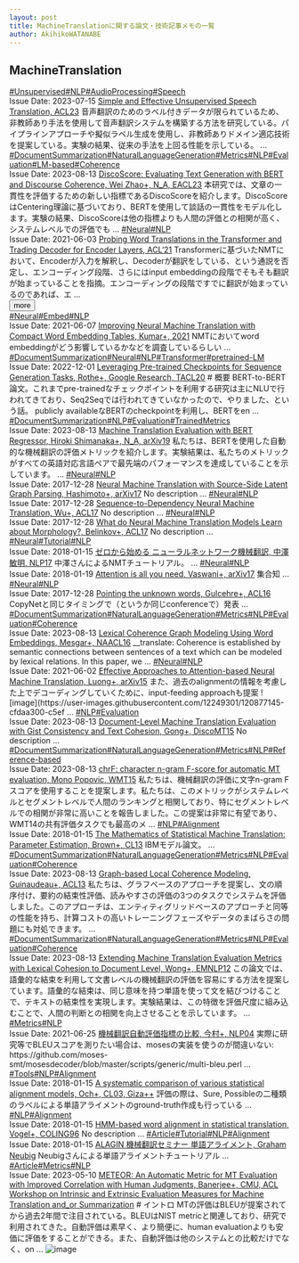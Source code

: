 ```yaml
---
layout: post
title: MachineTranslationに関する論文・技術記事メモの一覧
author: AkihikoWATANABE
---
```

## MachineTranslation
<div class="visible-content">
<a class="button" href="articles/Unsupervised.html">#Unsupervised</a><a class="button" href="articles/NLP.html">#NLP</a><a class="button" href="articles/AudioProcessing.html">#AudioProcessing</a><a class="button" href="articles/Speech.html">#Speech</a><br><span class="issue_date">Issue Date: 2023-07-15</span>
<a href="https://github.com/AkihikoWatanabe/paper_notes/issues/842">Simple and Effective Unsupervised Speech Translation, ACL23</a>
<span class="snippet">音声翻訳のためのラベル付きデータが限られているため、非教師あり手法を使用して音声翻訳システムを構築する方法を研究している。パイプラインアプローチや擬似ラベル生成を使用し、非教師ありドメイン適応技術を提案している。実験の結果、従来の手法を上回る性能を示している。 ...</span>
<a class="button" href="articles/DocumentSummarization.html">#DocumentSummarization</a><a class="button" href="articles/NaturalLanguageGeneration.html">#NaturalLanguageGeneration</a><a class="button" href="articles/Metrics.html">#Metrics</a><a class="button" href="articles/NLP.html">#NLP</a><a class="button" href="articles/Evaluation.html">#Evaluation</a><a class="button" href="articles/LM-based.html">#LM-based</a><a class="button" href="articles/Coherence.html">#Coherence</a><br><span class="issue_date">Issue Date: 2023-08-13</span>
<a href="https://github.com/AkihikoWatanabe/paper_notes/issues/967">DiscoScore: Evaluating Text Generation with BERT and Discourse Coherence, Wei Zhao+, N_A, EACL23</a>
<span class="snippet">本研究では、文章の一貫性を評価するための新しい指標であるDiscoScoreを紹介します。DiscoScoreはCentering理論に基づいており、BERTを使用して談話の一貫性をモデル化します。実験の結果、DiscoScoreは他の指標よりも人間の評価との相関が高く、システムレベルでの評価でも ...</span>
<a class="button" href="articles/Neural.html">#Neural</a><a class="button" href="articles/NLP.html">#NLP</a><br><span class="issue_date">Issue Date: 2021-06-03</span>
<a href="https://github.com/AkihikoWatanabe/paper_notes/issues/375">Probing Word Translations in the Transformer and Trading Decoder for Encoder Layers, ACL‘21</a>
<span class="snippet">Transformerに基づいたNMTにおいて、Encoderが入力を解釈し、Decoderが翻訳をしている、という通説を否定し、エンコーディング段階、さらにはinput embeddingの段階でそもそも翻訳が始まっていることを指摘。エンコーディングの段階ですでに翻訳が始まっているのであれば、エ ...</span>
</div>
<button onclick="showMore(0)">more</button>

<div class="hidden-content">
<a class="button" href="articles/Neural.html">#Neural</a><a class="button" href="articles/Embed.html">#Embed</a><a class="button" href="articles/NLP.html">#NLP</a><br><span class="issue_date">Issue Date: 2021-06-07</span>
<a href="https://github.com/AkihikoWatanabe/paper_notes/issues/379">Improving Neural Machine Translation with Compact Word Embedding Tables, Kumar+, 2021</a>
<span class="snippet">NMTにおいてword embeddingがどう影響しているかなどを調査しているらしい ...</span>
<a class="button" href="articles/DocumentSummarization.html">#DocumentSummarization</a><a class="button" href="articles/Neural.html">#Neural</a><a class="button" href="articles/NLP.html">#NLP</a><a class="button" href="articles/Transformer.html">#Transformer</a><a class="button" href="articles/pretrained-LM.html">#pretrained-LM</a><br><span class="issue_date">Issue Date: 2022-12-01</span>
<a href="https://github.com/AkihikoWatanabe/paper_notes/issues/493">Leveraging Pre-trained Checkpoints for Sequence Generation Tasks, Rothe+, Google Research, TACL20</a>
<span class="snippet"># 概要BERT-to-BERT論文。これまでpre-trainedなチェックポイントを利用する研究は主にNLUで行われてきており、Seq2Seqでは行われてきていなかったので、やりました、という話。publicly availableなBERTのcheckpointを利用し、BERTをen ...</span>
<a class="button" href="articles/DocumentSummarization.html">#DocumentSummarization</a><a class="button" href="articles/NLP.html">#NLP</a><a class="button" href="articles/Evaluation.html">#Evaluation</a><a class="button" href="articles/TrainedMetrics.html">#TrainedMetrics</a><br><span class="issue_date">Issue Date: 2023-08-13</span>
<a href="https://github.com/AkihikoWatanabe/paper_notes/issues/954">Machine Translation Evaluation with BERT Regressor, Hiroki Shimanaka+, N_A, arXiv19</a>
<span class="snippet">私たちは、BERTを使用した自動的な機械翻訳の評価メトリックを紹介します。実験結果は、私たちのメトリックがすべての英語対応言語ペアで最先端のパフォーマンスを達成していることを示しています。 ...</span>
<a class="button" href="articles/Neural.html">#Neural</a><a class="button" href="articles/NLP.html">#NLP</a><br><span class="issue_date">Issue Date: 2017-12-28</span>
<a href="https://github.com/AkihikoWatanabe/paper_notes/issues/64">Neural Machine Translation with Source-Side Latent Graph Parsing, Hashimoto+, arXiv17</a>
<span class="snippet">No description ...</span>
<a class="button" href="articles/Neural.html">#Neural</a><a class="button" href="articles/NLP.html">#NLP</a><br><span class="issue_date">Issue Date: 2017-12-28</span>
<a href="https://github.com/AkihikoWatanabe/paper_notes/issues/66">Sequence-to-Dependency Neural Machine Translation, Wu+, ACL17</a>
<span class="snippet">No description ...</span>
<a class="button" href="articles/Neural.html">#Neural</a><a class="button" href="articles/NLP.html">#NLP</a><br><span class="issue_date">Issue Date: 2017-12-28</span>
<a href="https://github.com/AkihikoWatanabe/paper_notes/issues/67">What do Neural Machine Translation Models Learn about Morphology?, Belinkov+, ACL17</a>
<span class="snippet">No description ...</span>
<a class="button" href="articles/Neural.html">#Neural</a><a class="button" href="articles/Tutorial.html">#Tutorial</a><a class="button" href="articles/NLP.html">#NLP</a><br><span class="issue_date">Issue Date: 2018-01-15</span>
<a href="https://github.com/AkihikoWatanabe/paper_notes/issues/234">ゼロから始める ニューラルネットワーク機械翻訳, 中澤敏明, NLP17</a>
<span class="snippet">中澤さんによるNMTチュートリアル。 ...</span>
<a class="button" href="articles/Neural.html">#Neural</a><a class="button" href="articles/NLP.html">#NLP</a><br><span class="issue_date">Issue Date: 2018-01-19</span>
<a href="https://github.com/AkihikoWatanabe/paper_notes/issues/245">Attention is all you need, Vaswani+, arXiv17</a>
<span class="snippet">集合知 ...</span>
<a class="button" href="articles/Neural.html">#Neural</a><a class="button" href="articles/NLP.html">#NLP</a><br><span class="issue_date">Issue Date: 2017-12-28</span>
<a href="https://github.com/AkihikoWatanabe/paper_notes/issues/65">Pointing the unknown words, Gulcehre+, ACL16</a>
<span class="snippet">CopyNetと同じタイミングで（というか同じconferenceで）発表 ...</span>
<a class="button" href="articles/DocumentSummarization.html">#DocumentSummarization</a><a class="button" href="articles/NaturalLanguageGeneration.html">#NaturalLanguageGeneration</a><a class="button" href="articles/Metrics.html">#Metrics</a><a class="button" href="articles/NLP.html">#NLP</a><a class="button" href="articles/Evaluation.html">#Evaluation</a><a class="button" href="articles/Coherence.html">#Coherence</a><br><span class="issue_date">Issue Date: 2023-08-13</span>
<a href="https://github.com/AkihikoWatanabe/paper_notes/issues/971">Lexical Coherence Graph Modeling Using Word Embeddings, Mesgar+, NAACL16</a>
<span class="snippet">__translate: Coherence is established by semantic connections between sentences of a text which can be modeled by lexical relations. In this paper, we ...</span>
<a class="button" href="articles/Neural.html">#Neural</a><a class="button" href="articles/NLP.html">#NLP</a><br><span class="issue_date">Issue Date: 2021-06-02</span>
<a href="https://github.com/AkihikoWatanabe/paper_notes/issues/369">Effective Approaches to Attention-based Neural Machine Translation, Luong+, arXiv15</a>
<span class="snippet">また、過去のalignmentの情報を考慮した上でデコーディングしていくために、input-feeding approachも提案![image](https://user-images.githubusercontent.com/12249301/120877145-cfdaa300-c5ef ...</span>
<a class="button" href="articles/NLP.html">#NLP</a><a class="button" href="articles/Evaluation.html">#Evaluation</a><br><span class="issue_date">Issue Date: 2023-08-13</span>
<a href="https://github.com/AkihikoWatanabe/paper_notes/issues/969">Document-Level Machine Translation Evaluation with Gist Consistency and Text Cohesion, Gong+, DiscoMT15</a>
<span class="snippet">No description ...</span>
<a class="button" href="articles/DocumentSummarization.html">#DocumentSummarization</a><a class="button" href="articles/NaturalLanguageGeneration.html">#NaturalLanguageGeneration</a><a class="button" href="articles/Metrics.html">#Metrics</a><a class="button" href="articles/NLP.html">#NLP</a><a class="button" href="articles/Reference-based.html">#Reference-based</a><br><span class="issue_date">Issue Date: 2023-08-13</span>
<a href="https://github.com/AkihikoWatanabe/paper_notes/issues/985">chrF: character n-gram F-score for automatic MT evaluation, Mono Popovic, WMT15</a>
<span class="snippet">私たちは、機械翻訳の評価に文字n-gram Fスコアを使用することを提案します。私たちは、このメトリックがシステムレベルとセグメントレベルで人間のランキングと相関しており、特にセグメントレベルでの相関が非常に高いことを報告しました。この提案は非常に有望であり、WMT14の共有評価タスクでも最高のメ ...</span>
<a class="button" href="articles/NLP.html">#NLP</a><a class="button" href="articles/Alignment.html">#Alignment</a><br><span class="issue_date">Issue Date: 2018-01-15</span>
<a href="https://github.com/AkihikoWatanabe/paper_notes/issues/237">The Mathematics of Statistical Machine Translation: Parameter Estimation, Brown+, CL13</a>
<span class="snippet">IBMモデル論文。 ...</span>
<a class="button" href="articles/DocumentSummarization.html">#DocumentSummarization</a><a class="button" href="articles/NaturalLanguageGeneration.html">#NaturalLanguageGeneration</a><a class="button" href="articles/Metrics.html">#Metrics</a><a class="button" href="articles/NLP.html">#NLP</a><a class="button" href="articles/Evaluation.html">#Evaluation</a><a class="button" href="articles/Coherence.html">#Coherence</a><br><span class="issue_date">Issue Date: 2023-08-13</span>
<a href="https://github.com/AkihikoWatanabe/paper_notes/issues/970">Graph-based Local Coherence Modeling, Guinaudeau+, ACL13</a>
<span class="snippet">私たちは、グラフベースのアプローチを提案し、文の順序付け、要約の結束性評価、読みやすさの評価の3つのタスクでシステムを評価しました。このアプローチは、エンティティグリッドベースのアプローチと同等の性能を持ち、計算コストの高いトレーニングフェーズやデータのまばらさの問題にも対処できます。 ...</span>
<a class="button" href="articles/DocumentSummarization.html">#DocumentSummarization</a><a class="button" href="articles/NaturalLanguageGeneration.html">#NaturalLanguageGeneration</a><a class="button" href="articles/Metrics.html">#Metrics</a><a class="button" href="articles/NLP.html">#NLP</a><a class="button" href="articles/Evaluation.html">#Evaluation</a><a class="button" href="articles/Coherence.html">#Coherence</a><br><span class="issue_date">Issue Date: 2023-08-13</span>
<a href="https://github.com/AkihikoWatanabe/paper_notes/issues/968">Extending Machine Translation Evaluation Metrics with Lexical Cohesion to Document Level, Wong+, EMNLP12</a>
<span class="snippet">この論文では、語彙的な結束を利用して文書レベルの機械翻訳の評価を容易にする方法を提案しています。語彙的な結束は、同じ意味を持つ単語を使って文を結びつけることで、テキストの結束性を実現します。実験結果は、この特徴を評価尺度に組み込むことで、人間の判断との相関を向上させることを示しています。 ...</span>
<a class="button" href="articles/Metrics.html">#Metrics</a><a class="button" href="articles/NLP.html">#NLP</a><br><span class="issue_date">Issue Date: 2021-06-25</span>
<a href="https://github.com/AkihikoWatanabe/paper_notes/issues/393">機械翻訳自動評価指標の比較, 今村+, NLP04</a>
<span class="snippet">実際に研究等でBLEUスコアを測りたい場合は、mosesの実装を使うのが間違いない:https://github.com/moses-smt/mosesdecoder/blob/master/scripts/generic/multi-bleu.perl ...</span>
<a class="button" href="articles/Tools.html">#Tools</a><a class="button" href="articles/NLP.html">#NLP</a><a class="button" href="articles/Alignment.html">#Alignment</a><br><span class="issue_date">Issue Date: 2018-01-15</span>
<a href="https://github.com/AkihikoWatanabe/paper_notes/issues/239">A systematic comparison of various statistical alignment models, Och+, CL03, Giza++</a>
<span class="snippet">評価の際は、Sure, Possibleの二種類のラベルによる単語アライメントのground-truth作成も行っている ...</span>
<a class="button" href="articles/NLP.html">#NLP</a><a class="button" href="articles/Alignment.html">#Alignment</a><br><span class="issue_date">Issue Date: 2018-01-15</span>
<a href="https://github.com/AkihikoWatanabe/paper_notes/issues/238"> HMM-based word alignment in statistical translation, Vogel+, COLING96</a>
<span class="snippet">No description ...</span>
<a class="button" href="articles/Article.html">#Article</a><a class="button" href="articles/Tutorial.html">#Tutorial</a><a class="button" href="articles/NLP.html">#NLP</a><a class="button" href="articles/Alignment.html">#Alignment</a><br><span class="issue_date">Issue Date: 2018-01-15</span>
<a href="https://github.com/AkihikoWatanabe/paper_notes/issues/236">ALAGIN 機械翻訳セミナー 単語アライメント, Graham Neubig</a>
<span class="snippet">Neubigさんによる単語アライメントチュートリアル ...</span>
<a class="button" href="articles/Article.html">#Article</a><a class="button" href="articles/Metrics.html">#Metrics</a><a class="button" href="articles/NLP.html">#NLP</a><br><span class="issue_date">Issue Date: 2023-05-10</span>
<a href="https://github.com/AkihikoWatanabe/paper_notes/issues/669">METEOR: An Automatic Metric for MT Evaluation with Improved Correlation with Human Judgments, Banerjee+, CMU, ACL Workshop on Intrinsic and Extrinsic Evaluation Measures for Machine Translation and_or Summarization</a>
<span class="snippet"># イントロMTの評価はBLEUが提案されてから過去2年間で注目されている。BLEUはNIST metricと関連しており、研究で利用されてきた。自動評価は素早く、より簡便に、human evaluationよりも安価に評価をすることができる。また、自動評価は他のシステムとの比較だけでなく、on ...</span>
<img src="https://github.com/AkihikoWatanabe/paper_notes/assets/12249301/b3aaf2f6-ebfc-4561-9b5e-c14a1c10a983" alt="image"><button onclick="hideContent(0)" style="display: none;">hide</button>
</div>
